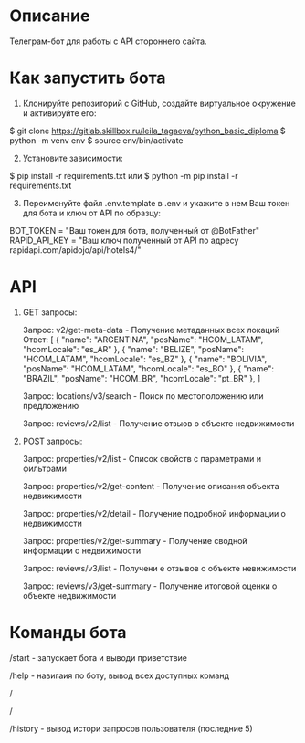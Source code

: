 # Описание
Телеграм-бот для работы с API стороннего сайта.

# Как запустить бота
1. Клонируйте репозиторий с GitHub, создайте виртуальное окружение
и активируйте его:

$ git clone https://gitlab.skillbox.ru/leila_tagaeva/python_basic_diploma
$ python -m venv env
$ source env/bin/activate

2. Установите зависимости:

$ pip install -r requirements.txt
или
$ python -m pip install -r requirements.txt

3. Переименуйте файл .env.template в .env и укажите в нем Ваш токен для бота
и ключ от API по образцу:

BOT_TOKEN = "Ваш токен для бота, полученный от @BotFather"
RAPID_API_KEY = "Ваш ключ полученный от API по адресу rapidapi.com/apidojo/api/hotels4/"


# API

1. GET запросы:

    Запрос: v2/get-meta-data - Получение метаданных всех локаций
    Ответ:
      [
        {
          "name": "ARGENTINA",
          "posName": "HCOM_LATAM",
          "hcomLocale": "es_AR"
        },
        {
          "name": "BELIZE",
          "posName": "HCOM_LATAM",
          "hcomLocale": "es_BZ"
        },
        {
          "name": "BOLIVIA",
          "posName": "HCOM_LATAM",
          "hcomLocale": "es_BO"
        },
        {
          "name": "BRAZIL",
          "posName": "HCOM_BR",
          "hcomLocale": "pt_BR"
        },
      ]

    Запрос: locations/v3/search - Поиск по местоположению или предложению

    Запрос: reviews/v2/list - Получение отзыов о объекте недвижимости

2. POST запросы:
    
    Запрос: properties/v2/list - Список свойств с параметрами и фильтрами

    Запрос: properties/v2/get-content - Получение описания объекта недвижимости

    Запрос: properties/v2/detail - Получение подробной информации о недвижимости

    Запрос: properties/v2/get-summary - Получение сводной информации о недвижимости
    
    Запрос: reviews/v3/list - Получени е отзывов о объекте невижимости

    Запрос: reviews/v3/get-summary - Получение итоговой оценки о объекте недвижимости

    
    

# Команды бота

/start - запускает бота и выводи приветствие

/help - навигаия по боту, вывод всех доступных команд

/

/

/history - вывод истори запросов пользователя (последние 5)